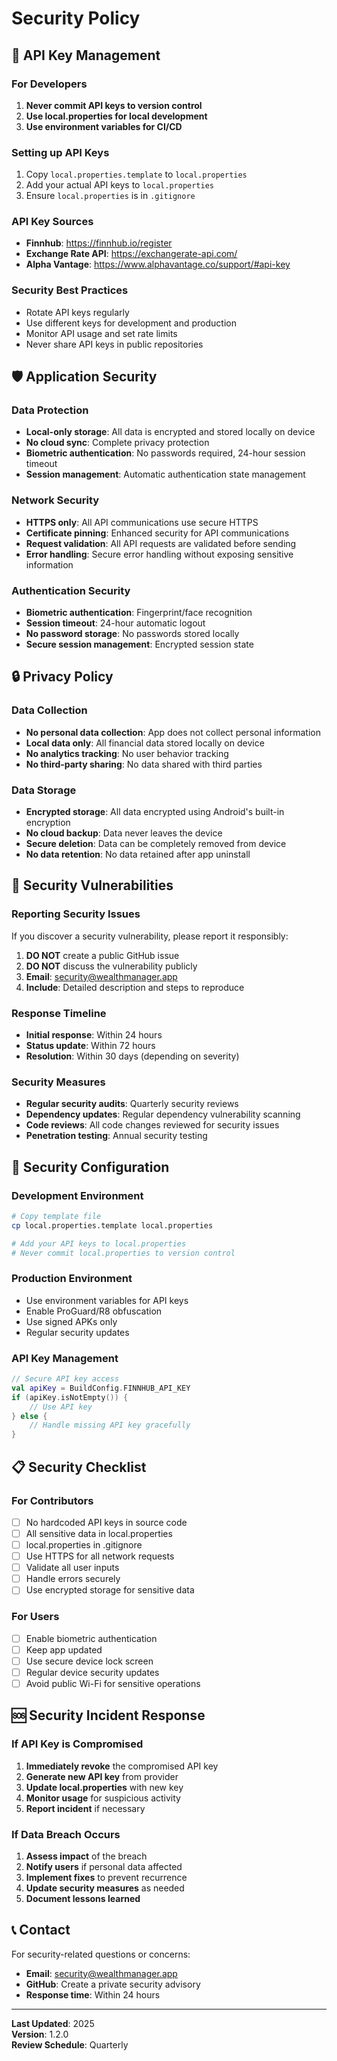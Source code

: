 # Security Policy

## 🔐 API Key Management

### For Developers

1. **Never commit API keys to version control**
2. **Use local.properties for local development**
3. **Use environment variables for CI/CD**

### Setting up API Keys

1. Copy `local.properties.template` to `local.properties`
2. Add your actual API keys to `local.properties`
3. Ensure `local.properties` is in `.gitignore`

### API Key Sources

- **Finnhub**: https://finnhub.io/register
- **Exchange Rate API**: https://exchangerate-api.com/
- **Alpha Vantage**: https://www.alphavantage.co/support/#api-key

### Security Best Practices

- Rotate API keys regularly
- Use different keys for development and production
- Monitor API usage and set rate limits
- Never share API keys in public repositories

## 🛡️ Application Security

### Data Protection

- **Local-only storage**: All data is encrypted and stored locally on device
- **No cloud sync**: Complete privacy protection
- **Biometric authentication**: No passwords required, 24-hour session timeout
- **Session management**: Automatic authentication state management

### Network Security

- **HTTPS only**: All API communications use secure HTTPS
- **Certificate pinning**: Enhanced security for API communications
- **Request validation**: All API requests are validated before sending
- **Error handling**: Secure error handling without exposing sensitive information

### Authentication Security

- **Biometric authentication**: Fingerprint/face recognition
- **Session timeout**: 24-hour automatic logout
- **No password storage**: No passwords stored locally
- **Secure session management**: Encrypted session state

## 🔒 Privacy Policy

### Data Collection

- **No personal data collection**: App does not collect personal information
- **Local data only**: All financial data stored locally on device
- **No analytics tracking**: No user behavior tracking
- **No third-party sharing**: No data shared with third parties

### Data Storage

- **Encrypted storage**: All data encrypted using Android's built-in encryption
- **No cloud backup**: Data never leaves the device
- **Secure deletion**: Data can be completely removed from device
- **No data retention**: No data retained after app uninstall

## 🚨 Security Vulnerabilities

### Reporting Security Issues

If you discover a security vulnerability, please report it responsibly:

1. **DO NOT** create a public GitHub issue
2. **DO NOT** discuss the vulnerability publicly
3. **Email**: [security@wealthmanager.app](mailto:security@wealthmanager.app)
4. **Include**: Detailed description and steps to reproduce

### Response Timeline

- **Initial response**: Within 24 hours
- **Status update**: Within 72 hours
- **Resolution**: Within 30 days (depending on severity)

### Security Measures

- **Regular security audits**: Quarterly security reviews
- **Dependency updates**: Regular dependency vulnerability scanning
- **Code reviews**: All code changes reviewed for security issues
- **Penetration testing**: Annual security testing

## 🔧 Security Configuration

### Development Environment

```bash
# Copy template file
cp local.properties.template local.properties

# Add your API keys to local.properties
# Never commit local.properties to version control
```

### Production Environment

- Use environment variables for API keys
- Enable ProGuard/R8 obfuscation
- Use signed APKs only
- Regular security updates

### API Key Management

```kotlin
// Secure API key access
val apiKey = BuildConfig.FINNHUB_API_KEY
if (apiKey.isNotEmpty()) {
    // Use API key
} else {
    // Handle missing API key gracefully
}
```

## 📋 Security Checklist

### For Contributors

- [ ] No hardcoded API keys in source code
- [ ] All sensitive data in local.properties
- [ ] local.properties in .gitignore
- [ ] Use HTTPS for all network requests
- [ ] Validate all user inputs
- [ ] Handle errors securely
- [ ] Use encrypted storage for sensitive data

### For Users

- [ ] Enable biometric authentication
- [ ] Keep app updated
- [ ] Use secure device lock screen
- [ ] Regular device security updates
- [ ] Avoid public Wi-Fi for sensitive operations

## 🆘 Security Incident Response

### If API Key is Compromised

1. **Immediately revoke** the compromised API key
2. **Generate new API key** from provider
3. **Update local.properties** with new key
4. **Monitor usage** for suspicious activity
5. **Report incident** if necessary

### If Data Breach Occurs

1. **Assess impact** of the breach
2. **Notify users** if personal data affected
3. **Implement fixes** to prevent recurrence
4. **Update security measures** as needed
5. **Document lessons learned**

## 📞 Contact

For security-related questions or concerns:

- **Email**: [security@wealthmanager.app](mailto:security@wealthmanager.app)
- **GitHub**: Create a private security advisory
- **Response time**: Within 24 hours

---

**Last Updated**: 2025  
**Version**: 1.2.0  
**Review Schedule**: Quarterly
